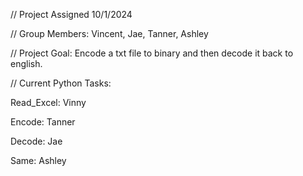 // Project Assigned 10/1/2024

// Group Members: Vincent, Jae, Tanner, Ashley

// Project Goal: Encode a txt file to binary and then decode it back to english.


// Current Python Tasks:


Read_Excel: Vinny

Encode: Tanner

Decode: Jae

Same: Ashley

